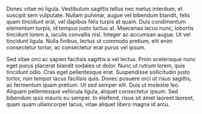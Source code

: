 Donec vitae mi ligula. Vestibulum sagittis tellus nec metus interdum, et suscipit sem vulputate. Nullam pulvinar, augue vel bibendum blandit, felis quam tincidunt erat, vel dapibus felis turpis at quam. Duis condimentum elementum turpis, id tempus justo luctus at. Maecenas lacus nunc, lobortis tincidunt lorem a, iaculis convallis nisl. Integer ac accumsan augue. Ut vel tincidunt ligula. Nulla finibus, lectus ut commodo pretium, elit enim consectetur tortor, ac consectetur erat purus vel ipsum.

Sed vitae orci ac sapien facilisis sagittis a vel lectus. Proin scelerisque nunc eget purus placerat blandit sodales ut dolor. Nunc ut rutrum lorem, quis tincidunt odio. Cras eget pellentesque erat. Suspendisse sollicitudin justo tortor, non tempor lacus facilisis quis. Donec posuere orci ut risus sagittis, ac fermentum quam pretium. Ut sed semper elit. Duis ut molestie leo. Aliquam pellentesque vehicula ligula, aliquet consectetur ipsum. Sed bibendum quis mauris eu semper. In eleifend, risus sit amet laoreet laoreet, quam quam ullamcorper lacus, vitae aliquet libero magna id arcu.